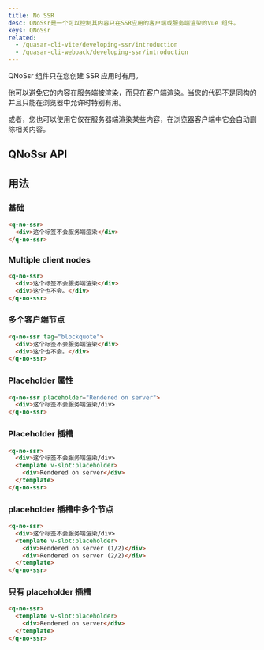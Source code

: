 ```yaml
---
title: No SSR
desc: QNoSsr是一个可以控制其内容只在SSR应用的客户端或服务端渲染的Vue 组件。
keys: QNoSsr
related:
  - /quasar-cli-vite/developing-ssr/introduction
  - /quasar-cli-webpack/developing-ssr/introduction
---
```

QNoSsr 组件只在您创建 SSR 应用时有用。

他可以避免它的内容在服务端被渲染，而只在客户端渲染。当您的代码不是同构的并且只能在浏览器中允许时特别有用。

或者，您也可以使用它仅在服务器端渲染某些内容，在浏览器客户端中它会自动删除相关内容。

## QNoSsr API

<doc-api file="QNoSsr" />

## 用法

### 基础

```html
<q-no-ssr>
  <div>这个标签不会服务端渲染</div>
</q-no-ssr>
```

### Multiple client nodes

```html
<q-no-ssr>
  <div>这个标签不会服务端渲染</div>
  <div>这个也不会。</div>
</q-no-ssr>
```

### 多个客户端节点

```html
<q-no-ssr tag="blockquote">
  <div>这个标签不会服务端渲染</div>
  <div>这个也不会。</div>
</q-no-ssr>
```

### Placeholder 属性

```html
<q-no-ssr placeholder="Rendered on server">
  <div>这个标签不会服务端渲染/div>
</q-no-ssr>
```

### Placeholder 插槽

```html
<q-no-ssr>
  <div>这个标签不会服务端渲染/div>
  <template v-slot:placeholder>
    <div>Rendered on server</div>
  </template>
</q-no-ssr>
```

### placeholder 插槽中多个节点

```html
<q-no-ssr>
  <div>这个标签不会服务端渲染/div>
  <template v-slot:placeholder>
    <div>Rendered on server (1/2)</div>
    <div>Rendered on server (2/2)</div>
  </template>
</q-no-ssr>
```

### 只有 placeholder 插槽

```html
<q-no-ssr>
  <template v-slot:placeholder>
    <div>Rendered on server</div>
  </template>
</q-no-ssr>
```
